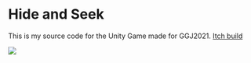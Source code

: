 # Hide and Seek 
This is my source code for the Unity Game made for GGJ2021.
[Itch build](https://avivajpeyi.itch.io/hide-and-seek)

![](https://media.githubusercontent.com/media/avivajpeyi/hide_and_seek/main/Assets/Icons/CoolImage.png)


